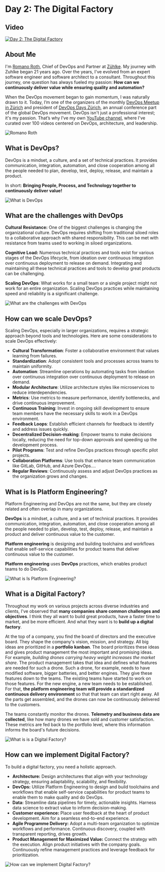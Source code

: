 Day 2: The Digital Factory
=========================

## Video
[![Day 2: The Digital Factory ](https://img.youtube.com/vi/xeX4HGLeJQw/0.jpg)](https://youtu.be/xeX4HGLeJQw?si=CJ75C8gUBcdWAQTR)


## About Me
I'm [Romano Roth](https://www.linkedin.com/in/romanoroth/), Chief of DevOps and Partner at [Zühlke](https://www.zuehlke.com/en). My journey with Zuhlke began 21 years ago. Over the years, I've evolved from an expert software engineer and software architect to a consultant. Throughout this journey, one question has always fueled my passion: **How can we continuously deliver value while ensuring quality and automation?**

When the DevOps movement began to gain momentum, I was naturally drawn to it. Today, I’m one of the organizers of the monthly [DevOps Meetup in Zürich](https://www.meetup.com/de-DE/DevOps-Meetup-Zurich/) and president of [DevOps Days Zürich](https://www.devopsdays.ch/), an annual conference part of the global DevOps movement. DevOps isn't just a professional interest; it's my passion. That’s why I’ve my own [YouTube channel](https://www.youtube.com/c/RomanoRoth), where I've curated over 100 videos centered on DevOps, architecture, and leadership.

![Romano Roth](Images/day02-1.jpg)

## What is DevOps?
DevOps is a mindset, a culture, and a set of technical practices. It provides communication, integration, automation, and close cooperation among all the people needed to plan, develop, test, deploy, release, and maintain a product.

In short: **Bringing People, Process, and Technology together to continuously deliver value!**

![What is DevOps](Images/day02-2.png)

## What are the challenges with DevOps
**Cultural Resistance:** One of the biggest challenges is changing the organizational culture. DevOps requires shifting from traditional siloed roles to a collaborative approach with shared responsibility. This can be met with resistance from teams used to working in siloed organizations.

**Cognitive Load:** Numerous technical practices and tools exist for various stages of the DevOps lifecycle, from ideation over continuous integration over continuous deployment to release on demand. Integrating and maintaining all these technical practices and tools to develop great products can be challenging.

**Scaling DevOps**: What works for a small team or a single project might not work for an entire organization. Scaling DevOps practices while maintaining speed and reliability is a significant challenge.

![What are the challenges with DevOps](Images/day02-3.jpg)

## How can we scale DevOps?
Scaling DevOps, especially in larger organizations, requires a strategic approach beyond tools and technologies. Here are some considerations to scale DevOps effectively:
- **Cultural Transformation**: Foster a collaborative environment that values learning from failures.
- **Standardization**: Adopt consistent tools and processes across teams to maintain uniformity.
- **Automation**: Streamline operations by automating tasks from ideation over continuous integration over continuous deployment to release on demand.
- **Modular Architecture**: Utilize architecture styles like microservices to reduce interdependencies.
- **Metrics**: Use metrics to measure performance, identify bottlenecks, and drive continuous improvement.
- **Continuous Training**: Invest in ongoing skill development to ensure team members have the necessary skills to work in a DevOps environment.
- **Feedback Loops**: Establish efficient channels for feedback to identify and address issues quickly.
- **Decentralized Decision-making**: Empower teams to make decisions locally, reducing the need for top-down approvals and speeding up the development process.
- **Pilot Programs**: Test and refine DevOps practices through specific pilot projects.
- **Collaboration Platforms**: Use tools that enhance team communication like GitLab, GitHub, and Azure DevOps….
- **Regular Reviews**: Continuously assess and adjust DevOps practices as the organization grows and changes.

## What is Is Platform Engineering?

Platform Engineering and DevOps are not the same, but they are closely related and often overlap in many organizations.

**DevOps** is a mindset, a culture, and a set of technical practices. It provides communication, integration, automation, and close cooperation among all the people needed to plan, develop, test, deploy, release, and maintain a product and deliver continuous value to the customer.

**Platform engineering** is designing and building toolchains and workflows that enable self-service capabilities for product teams that deliver continuous value to the customer.

**Platform engineering** uses **DevOps** practices, which enables product teams to do DevOps.

![What is Is Platform Engineering?](Images/day02-4.png)

## What is a Digital Factory?

Throughout my work on various projects across diverse industries and clients, I've observed that **many companies share common challenges and objectives**. I think they all want to build great products, have a faster time to market, and be more efficient. And what they want is to **build up a digital factory**.

At the top of a company, you find the board of directors and the executive board. They shape the company's vision, mission, and strategy. All big ideas are prioritized in a **portfolio kanban**. The board prioritizes these ideas and gives product management the most important and promising ideas. For example, _building drones carrying heavy weight increases the market share_. The product management takes that idea and defines what features are needed for such a drone. Such a drone, for example, needs to have modified software, bigger batteries, and better engines. They give these features down to the teams. The existing teams have started to work on those features. For the new engine, a new team needs to be established. For that, **the platform engineering team will provide a standardized continuous delivery environment** so that that team can start right away. All the parts get assembled, and the drones can now be continuously delivered to the customers.

The teams constantly monitor the drones. **Telemetry and business data are collected**, like how many drones we have sold and customer satisfaction. These metrics are fed back to the portfolio level, where this information informs the board's future decisions.

![What is is a Digital Factory?](Images/day02-5.jpg)

## How can we implement Digital Factory?

To build a digital factory, you need a holistic approach.
- **Architecture:** Design architectures that align with your technology strategy, ensuring adaptability, scalability, and flexibility.
- **DevOps:** Utilize Platform Engineering to design and build toolchains and workflows that enable self-service capabilities for product teams to enable them to make quality and do DevOps.
- **Data:** Streamline data pipelines for timely, actionable insights. Harness data science to extract value to inform decision-making.
- **Customer experience:** Place user feedback at the heart of product development. Aim for a seamless end-to-end experience.
- **Agile Programme Delivery:** Adopt a multi-team organization to optimize workflows and performance. Continuous discovery, coupled with transparent reporting, drives growth.
- **Product Management for Maximized Value:** Connect the strategy with the execution. Align product initiatives with the company goals. Continuously refine management practices and leverage feedback for prioritization.

![How can we implement Digital Factory?](Images/day02-6.jpg)

